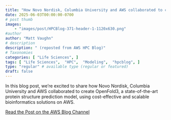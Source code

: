 ```yaml
---
title: "How Novo Nordisk, Columbia University and AWS collaborated to create OpenFold3 "
date: 2025-06-03T00:00:00-0700
# post thumb
images:
    - "images/post/HPCBlog-371-header-1-1120x630.png"
#author
author: "Matt Vaughn"
# description
description: " (reposted from AWS HPC Blog)"
# Taxonomies
categories: [ "Life Sciences", ]
tags: [ "Life Sciences",  "HPC",  "Modeling",  "hpcblog", ]
type: "regular" # available type (regular or featured)
draft: false
---
```


In this blog post, we’re excited to share how Novo Nordisk, Columbia University and AWS collaborated to create OpenFold3, a state-of-the-art protein structure prediction model, using cost-effective and scalable bioinformatics solutions on AWS.

<a href="https://aws.amazon.com/blogs/hpc/how-novo-nordisk-columbia-university-and-aws-collaborated-to-create-openfold3/" class="btn btn-primary btn-lg active" role="button" aria-pressed="true" style="margin-top: 8px;">Read the Post on the AWS Blog Channel</a>
